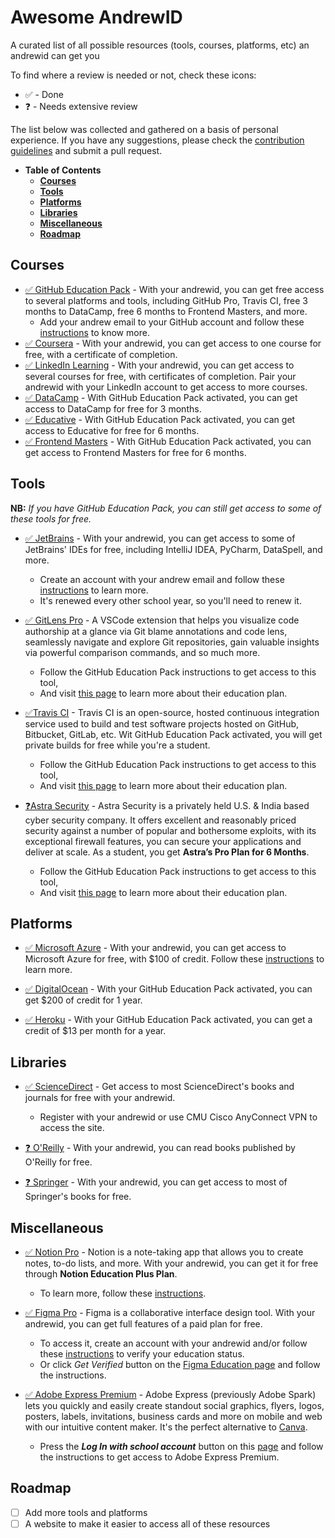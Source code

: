 # Awesome AndrewID
A curated list of all possible resources (tools, courses, platforms, etc) an andrewid can get you

To find where a review is needed or not, check these icons:
- ✅ - Done
- ❓ - Needs extensive review

The list below was collected and gathered on a basis of personal experience. If you have any suggestions, please check the [contribution guidelines](CONTRIBUTING.md) and submit a pull request.

- **Table of Contents**
  - [**Courses**](#courses)
  - [**Tools**](#tools)
  - [**Platforms**](#platforms)
  - [**Libraries**](#libraries)
  - [**Miscellaneous**](#miscellaneous)
  - [**Roadmap**](#roadmap)


## **Courses**
- [✅ GitHub Education Pack](https://education.github.com/pack) - With your andrewid, you can get free access to several platforms and tools, including GitHub Pro, Travis CI, free 3 months to DataCamp, free 6 months to Frontend Masters, and more.
  - Add your andrew email to your GitHub account and follow these [instructions](https://help.github.com/en/github/teaching-and-learning-with-github-education/applying-for-a-student-developer-pack) to know more.
- [✅ Coursera](https://www.coursera.org/) - With your andrewid, you can get access to one course for free, with a certificate of completion.
- [✅ LinkedIn Learning](https://www.linkedin.com/learning/) - With your andrewid, you can get access to several courses for free, with certificates of completion. Pair your andrewid with your LinkedIn account to get access to more courses.
- [✅ DataCamp](https://www.datacamp.com/) - With GitHub Education Pack activated, you can get access to DataCamp for free for 3 months.
- [✅ Educative](https://www.educative.io/) - With GitHub Education Pack activated, you can get access to Educative for free for 6 months.
- [✅ Frontend Masters](https://frontendmasters.com/) - With GitHub Education Pack activated, you can get access to Frontend Masters for free for 6 months.

## **Tools**
**NB:** _If you have GitHub Education Pack, you can still get access to some of these tools for free._

- [✅ JetBrains](https://www.jetbrains.com/) - With your andrewid, you can get access to some of JetBrains' IDEs for free, including IntelliJ IDEA, PyCharm, DataSpell, and more.
  - Create an account with your andrew email and follow these [instructions](https://www.jetbrains.com/community/education/#students) to learn more.
  - It's renewed every other school year, so you'll need to renew it.
  
- [✅ GitLens Pro](https://gitlens.amod.io/) - A VSCode extension that helps you visualize code authorship at a glance via Git blame annotations and code lens, seamlessly navigate and explore Git repositories, gain valuable insights via powerful comparison commands, and so much more.
  - Follow the GitHub Education Pack instructions to get access to this tool,
  - And visit [this page](https://www.gitkraken.com/github-student-developer-pack) to learn more about their education plan.

- [✅Travis CI](https://travis-ci.com/) - Travis CI is an open-source, hosted continuous integration service used to build and test software projects hosted on GitHub, Bitbucket, GitLab, etc. Wit GitHub Education Pack activated, you will get private builds for free while you're a student.
  - Follow the GitHub Education Pack instructions to get access to this tool,
  - And visit [this page](https://education.travis-ci.com/) to learn more about their education plan.

- [❓Astra Security](https://www.getastra.com/) - Astra Security is a privately held U.S. & India based cyber security company. It offers excellent and reasonably priced security against a number of popular and bothersome exploits, with its exceptional firewall features, you can secure your applications and deliver at scale. As a student, you get **Astra’s Pro Plan for 6 Months**.
  - Follow the GitHub Education Pack instructions to get access to this tool,
  - And visit [this page](https://www.getastra.com/github-student-developer-pack) to learn more about their education plan.

## **Platforms**
- [✅ Microsoft Azure](https://azure.microsoft.com/en-us) - With your andrewid, you can get access to Microsoft Azure for free, with $100 of credit. Follow these [instructions](https://azure.microsoft.com/en-us/free/students/) to learn more.

- [✅ DigitalOcean](https://www.digitalocean.com/) - With your GitHub Education Pack activated, you can get $200 of credit for 1 year.

- [✅ Heroku](https://www.heroku.com/) - With your GitHub Education Pack activated, you can get a credit of $13 per month for a year.

## **Libraries**
- [✅ ScienceDirect](https://www.sciencedirect.com/) - Get access to most ScienceDirect's books and journals for free with your andrewid. 
  - Register with your andrewid or use CMU Cisco AnyConnect VPN to access the site.

- [❓ O'Reilly](https://www.oreilly.com/) - With your andrewid, you can read books published by O'Reilly for free.

- [❓ Springer](https://link.springer.com/) - With your andrewid, you can get access to most of Springer's books for free.

## **Miscellaneous**
- [✅ Notion Pro](https://www.notion.so/) - Notion is a note-taking app that allows you to create notes, to-do lists, and more. With your andrewid, you can get it for free through **Notion Education Plus Plan**. 
  - To learn more, follow these [instructions](https://www.notion.so/help/notion-for-education).

- [✅ Figma Pro](https://www.figma.com/) - Figma is a collaborative interface design tool. With your andrewid, you can get full features of a paid plan for free.
  - To access it, create an account with your andrewid and/or follow these [instructions](https://help.figma.com/hc/en-us/articles/360041061214-Verify-education-status) to verify your education status.
  - Or click *Get Verified* button on the [Figma Education page](https://www.figma.com/education/students/) and follow the instructions.

- [✅ Adobe Express Premium](https://www.adobe.com/express/) - Adobe Express (previously Adobe Spark) lets you quickly and easily create standout social graphics, flyers, logos, posters, labels, invitations, business cards and more on mobile and web with our intuitive content maker. It's the perfect alternative to [Canva](https://www.canva.com/). 
  - Press the ***Log In with school account*** button on this [page](https://express.adobe.com/sp/) and follow the instructions to get access to Adobe Express Premium.


## **Roadmap**
- [ ] Add more tools and platforms
- [ ] A website to make it easier to access all of these resources